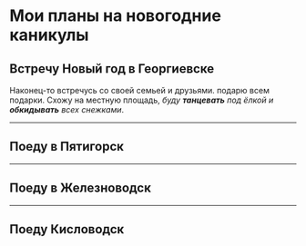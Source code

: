 # Мои планы на новогодние каникулы

## Встречу Новый год в Георгиевске
Наконец-то встречусь со своей семьей и друзьями. подарю всем подарки. Схожу на местную площадь, _буду **танцевать** под ёлкой и **обкидывать** всех снежками_.

---
## Поеду в Пятигорск

---
## Поеду в Железноводск

---
## Поеду Кисловодск
